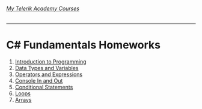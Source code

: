 ###### [My Telerik Academy Courses](https://github.com/nikolovdeyan/TelerikAcademy) 
-------------------------------------

C# Fundamentals Homeworks
=====================================

1. [Introduction to Programming](./CSharp_01_HW-Introduction_to_Programming)
2. [Data Types and Variables](./CSharp_02_HW-Data_Types_and_Variables)
3. [Operators and Expressions](./CSharp_03_HW-Operators_and_Expressions)
4. [Console In and Out](./CSharp_04_HW-Console_In_and_Out)
5. [Conditional Statements](./CSharp_05_HW-Conditional_Statements)
6. [Loops](./CSharp_06_HW-Loops)
7. [Arrays](./CSharp_07_HW-Arrays)
